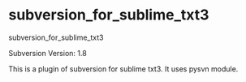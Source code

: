 # subversion_for_sublime_txt3
subversion_for_sublime_txt3

Subversion Version: 1.8

This is a plugin of subversion for sublime txt3. 
It uses pysvn module.

